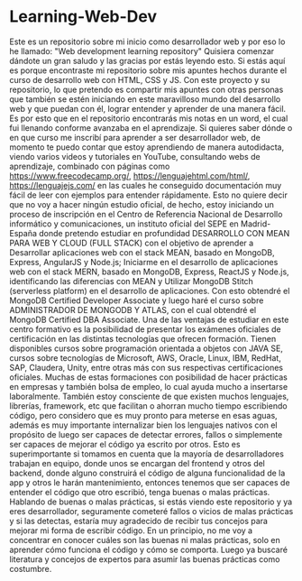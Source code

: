 # Learning-Web-Dev
Este es un repositorio sobre mi inicio como desarrollador web y por eso lo he llamado: "Web development learning repository"
Quisiera comenzar dándote un gran saludo y las gracias por estás leyendo esto. Si estás aquí es porque encontraste mi repositorio sobre mis apuntes hechos durante el curso de desarrollo web con HTML, CSS y JS.
Con este proyecto y su repositorio, lo que pretendo es compartir mis apuntes con otras personas que también se estén iniciando en este maravilloso mundo del desarrollo web y que puedan con él, lograr entender y aprender de una manera fácil.
Es por esto que en el repositorio encontrarás mis notas en un word, el cual fui llenando conforme avanzaba en el aprendizaje.
Si quieres saber dónde o en que curso me inscribí para aprender a ser desarrollador web, de momento te puedo contar que estoy aprendiendo de manera autodidacta, viendo varios videos y tutoriales en YouTube, consultando webs de aprendizaje, combinado con páginas como https://www.freecodecamp.org/, https://lenguajehtml.com/html/, https://lenguajejs.com/ en las cuales he conseguido documentación muy fácil de leer con ejemplos para entender rápidamente.
Esto no quiere decir que no voy a hacer ningún estudio oficial, de hecho, estoy iniciando un proceso de inscripción en el Centro de Referencia Nacional de Desarrollo informático y comunicaciones, un instituto oficial del SEPE en Madrid-España donde pretendo estudiar en profundidad DESARROLLO CON MEAN PARA WEB Y CLOUD (FULL STACK) con el objetivo de aprender a Desarrollar aplicaciones web con el stack MEAN, basado en MongoDB, Express, AngularJS y Node.js; Iniciarme en el desarrollo de aplicaciones web con el stack MERN, basado en MongoDB, Express, ReactJS y Node.js, identificando las diferencias con MEAN y Utilizar MongoDB Stitch (serverless platform) en el desarrollo de aplicaciones. Con esto obtendré el MongoDB Certified Developer Associate y luego haré el curso sobre ADMINISTRADOR DE MONGODB Y ATLAS, con el cual obtendré el MongoDB Certified DBA Associate. Una de las ventajas de estudiar en este centro formativo es la posibilidad de presentar los exámenes oficiales de certificación en las distintas tecnologías que ofrecen formación. Tienen disponibles cursos sobre programación orientada a objetos con JAVA SE, cursos sobre tecnologías de Microsoft, AWS, Oracle, Linux, IBM, RedHat, SAP, Claudera, Unity, entre otras más con sus respectivas certificaciones oficiales. Muchas de estas formaciones con posibilidad de hacer prácticas en empresas y también bolsa de empleo, lo cual ayuda mucho a insertarse laboralmente.
También estoy consciente de que existen muchos lenguajes, librerías, framework, etc que facilitan o ahorran mucho tiempo escribiendo código, pero considero que es muy pronto para meterse en esas aguas, además es muy importante internalizar bien los lenguajes nativos con el propósito de luego ser capaces de detectar errores, fallos o simplemente ser capaces de mejorar el código ya escrito por otros. Esto es superimportante si tomamos en cuenta que la mayoría de desarrolladores trabajan en equipo, donde unos se encargan del frontend y otros del backend, donde alguno construirá el código de alguna funcionalidad de la app y otros le harán mantenimiento, entonces tenemos que ser capaces de entender el código que otro escribió, tenga buenas o malas prácticas.
Hablando de buenas o malas prácticas, si estás viendo este repositorio y ya eres desarrollador, seguramente cometeré fallos o vicios de malas prácticas y si las detectas, estaría muy agradecido de recibir tus concejos para mejorar mi forma de escribir código. En un principio, no me voy a concentrar en conocer cuáles son las buenas ni malas prácticas, solo en aprender cómo funciona el código y cómo se comporta. Luego ya buscaré literatura y concejos de expertos para asumir las buenas prácticas como costumbre.
